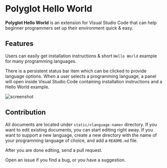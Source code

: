 # Polyglot Hello World

**Polyglot Hello World** is an extension for Visual Studio Code that can help
beginner programmers set up their environment quick & easy.

## Features

Users can easily get installation instructions & short `Hello World` example
for many programming languages.

There is a persistent status bar item which can be clicked to
provide language options.
When a user selects a programming language, a panel will open inside
Visual Studio Code containing installation instructions and
a Hello World example.

![screenshot](screenshots/demo.gif)

## Contribution
All documents are located under `static/<language-name>` directory.
If you want to edit existing documents, you can start editing right away.
If you want to support a new language, create a new directory
with the name of your programming language of choice, and add a
`README.md` file.

After you are done editing, send a pull request.

Open an issue if you find a bug, or you have a suggestion.
